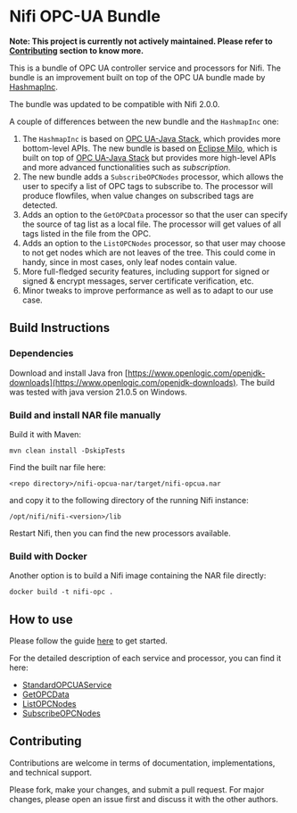 # Nifi OPC-UA Bundle
**Note: This project is currently not actively maintained. Please refer to [Contributing](#contributing) section to know more.**

This is a bundle of OPC UA controller service and processors for Nifi. The bundle is an improvement built on top of the OPC UA bundle made by [HashmapInc](https://github.com/hashmapinc/nifi-opcua-bundle).  

The bundle was updated to be compatible with Nifi 2.0.0.

A couple of differences between the new bundle and the `HashmapInc` one:

 1. The `HashmapInc` is based on [OPC UA-Java Stack](https://github.com/OPCFoundation/UA-Java), which provides more bottom-level APIs. The new bundle is based on [Eclipse Milo](https://github.com/eclipse/milo), which is built on top of  [OPC UA-Java Stack](https://github.com/OPCFoundation/UA-Java) but provides more high-level APIs and more advanced functionalities such as *subscription*.
 2. The new bundle adds a `SubscribeOPCNodes` processor, which allows the user to specify a list of OPC tags to subscribe to. The processor will produce flowfiles, when value changes on subscribed tags are detected.
 3. Adds an option to the `GetOPCData` processor so that the user can specify the source of tag list as a local file. The processor will get values of all tags listed in the file from the OPC.
 4. Adds an option to the `ListOPCNodes` processor, so that user may choose to not get nodes which are not leaves of the tree. This could come in handy, since in most cases, only leaf nodes contain value.
 5. More full-fledged security features, including support for signed or signed & encrypt messages, server certificate verification, etc.
 6. Minor tweaks to improve performance as well as to adapt to our use case.

## Build Instructions

### Dependencies
Download and install Java fron [https://www.openlogic.com/openjdk-downloads](https://www.openlogic.com/openjdk-downloads). The build was tested with java version 21.0.5 on Windows.


### Build and install NAR file manually
Build it with Maven:
```
mvn clean install -DskipTests
```
Find the built nar file here:
```
<repo directory>/nifi-opcua-nar/target/nifi-opcua.nar
```
and copy it to the following directory of the running Nifi instance:
```
/opt/nifi/nifi-<version>/lib
```
Restart Nifi, then you can find the new processors available.

### Build with Docker
Another option is to build a Nifi image containing the NAR file directly:
```
docker build -t nifi-opc .
```

## How to use
Please follow the guide [here](https://github.com/hashmapinc/nifi-opcua-bundle) to get started.

For the detailed description of each service and processor, you can find it here:
- [StandardOPCUAService](docs/standard-opc-ua-service.md)
- [GetOPCData](docs/get-opc-data.md)
- [ListOPCNodes](docs/list-opc-nodes.md)
- [SubscribeOPCNodes](docs/subscribe-opc-nodes.md)

## Contributing
Contributions are welcome in terms of documentation, implementations, and technical support. 

Please fork, make your changes, and submit a pull request. For major changes, please open an issue first and discuss it with the other authors.
